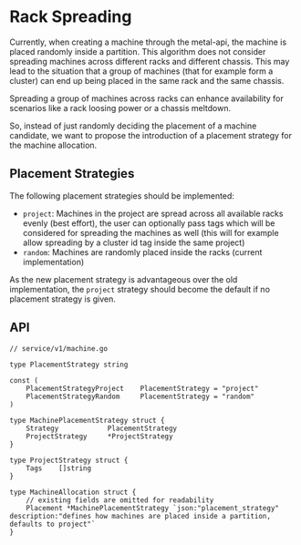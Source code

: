 # Rack Spreading

Currently, when creating a machine through the metal-api, the machine is placed randomly inside a partition. This algorithm does not consider spreading machines across different racks and different chassis. This may lead to the situation that a group of machines (that for example form a cluster) can end up being placed in the same rack and the same chassis.

Spreading a group of machines across racks can enhance availability for scenarios like a rack loosing power or a chassis meltdown.

So, instead of just randomly deciding the placement of a machine candidate, we want to propose the introduction of a placement strategy for the machine allocation.

## Placement Strategies

The following placement strategies should be implemented:

- `project`: Machines in the project are spread across all available racks evenly (best effort), the user can optionally pass tags which will be considered for spreading the machines as well (this will for example allow spreading by a cluster id tag inside the same project)
- `random`: Machines are randomly placed inside the racks (current implementation)

As the new placement strategy is advantageous over the old implementation, the `project` strategy should become the default if no placement strategy is given.

## API

```golang
// service/v1/machine.go

type PlacementStrategy string

const (
    PlacementStrategyProject    PlacementStrategy = "project"
    PlacementStrategyRandom     PlacementStrategy = "random"
)

type MachinePlacementStrategy struct {
    Strategy            PlacementStrategy
    ProjectStrategy     *ProjectStrategy
}

type ProjectStrategy struct {
    Tags    []string
}

type MachineAllocation struct {
    // existing fields are omitted for readability
    Placement *MachinePlacementStrategy `json:"placement_strategy" description:"defines how machines are placed inside a partition, defaults to project"`
}
```
